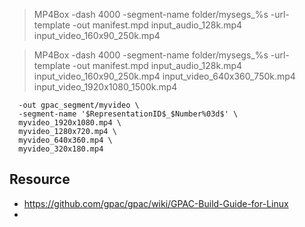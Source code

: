 > MP4Box -dash 4000 -segment-name folder/mysegs_%s -url-template -out manifest.mpd input_audio_128k.mp4 input_video_160x90_250k.mp4

> MP4Box -dash 4000 -segment-name folder/mysegs_%s -url-template -out manifest.mpd input_audio_128k.mp4 input_video_160x90_250k.mp4 input_video_640x360_750k.mp4  input_video_1920x1080_1500k.mp4

```mp4box -dash 4000 \
  -out gpac_segment/myvideo \
  -segment-name '$RepresentationID$_$Number%03d$' \
  myvideo_1920x1080.mp4 \
  myvideo_1280x720.mp4 \
  myvideo_640x360.mp4 \
  myvideo_320x180.mp4
  ```

## Resource
* https://github.com/gpac/gpac/wiki/GPAC-Build-Guide-for-Linux
* 
